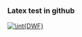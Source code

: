### Latex test in github


<a href="https://www.codecogs.com/eqnedit.php?latex=\int{DWF}" target="_blank"><img src="https://latex.codecogs.com/gif.latex?\int{DWF}" title="\int{DWF}" /></a>

